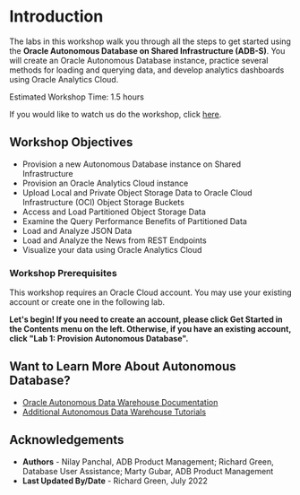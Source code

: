 # Introduction

The labs in this workshop walk you through all the steps to get started using the **Oracle Autonomous Database on Shared Infrastructure (ADB-S)**. You will create an Oracle Autonomous Database instance, practice several methods for loading and querying data, and develop analytics dashboards using Oracle Analytics Cloud.

Estimated Workshop Time: 1.5 hours

<if type="odbw">If you would like to watch us do the workshop, click [here](https://youtu.be/otS5PvJcxMQ).
</if>

## **Workshop Objectives**
- Provision a new Autonomous Database instance on Shared Infrastructure
- Provision an Oracle Analytics Cloud instance
- Upload Local and Private Object Storage Data to Oracle Cloud Infrastructure (OCI) Object Storage Buckets
- Access and Load Partitioned Object Storage Data
- Examine the Query Performance Benefits of Partitioned Data
- Load and Analyze JSON Data
- Load and Analyze the News from REST Endpoints
- Visualize your data using Oracle Analytics Cloud

### **Workshop Prerequisites**

This workshop requires an Oracle Cloud account. You may use your existing account or create one in the following lab.

**Let's begin! If you need to create an account, please click Get Started in the Contents menu on the left. Otherwise, if you have an existing account, click "Lab 1: Provision Autonomous Database".**

## Want to Learn More About Autonomous Database?

- <a href="https://docs.oracle.com/en/cloud/paas/autonomous-data-warehouse-cloud/index.html" target="\_blank">Oracle Autonomous Data Warehouse Documentation</a>
- <a href="https://docs.oracle.com/en/cloud/paas/autonomous-data-warehouse-cloud/tutorials.html" target="\_blank">Additional Autonomous Data Warehouse Tutorials</a>

## Acknowledgements

- **Authors** - Nilay Panchal, ADB Product Management; Richard Green, Database User Assistance; Marty Gubar, ADB Product Management
- **Last Updated By/Date** - Richard Green, July 2022
